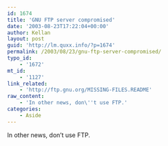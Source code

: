 ```yaml
---
id: 1674
title: 'GNU FTP server compromised'
date: '2003-08-23T17:22:04+00:00'
author: Kellan
layout: post
guid: 'http://lm.quxx.info/?p=1674'
permalink: /2003/08/23/gnu-ftp-server-compromised/
typo_id:
    - '1672'
mt_id:
    - '1127'
link_related:
    - 'http://ftp.gnu.org/MISSING-FILES.README'
raw_content:
    - 'In other news, don\''t use FTP.'
categories:
    - Aside
---
```


In other news, don’t use FTP.